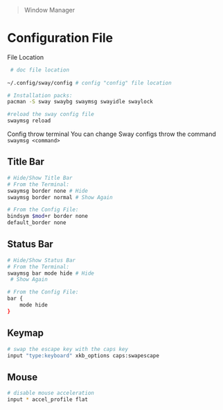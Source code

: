 > Window Manager

# Configuration File 
File Location
```bash
 # doc file location
 
~/.config/sway/config # config "config" file location
```

```bash
# Installation packs:
pacman -S sway swaybg swaymsg swayidle swaylock
```


```bash
#reload the sway config file
swaymsg reload
```

Config throw terminal
You can change Sway configs throw the command `swaymsg <command>`

## Title Bar
```bash
# Hide/Show Title Bar
# From the Terminal:
swaymsg border none # Hide
swaymsg border normal # Show Again

# From the Config File:
bindsym $mod+r border none
default_border none
```

## Status Bar
```bash
# Hide/Show Status Bar
# From the Terminal:
swaymsg bar mode hide # Hide
 # Show Again

# From the Config File:
bar {
	mode hide
}
```

## Keymap

```bash
# swap the escape key with the caps key
input "type:keyboard" xkb_options caps:swapescape
```

## Mouse

```bash
# disable mouse acceleration
input * accel_profile flat
```